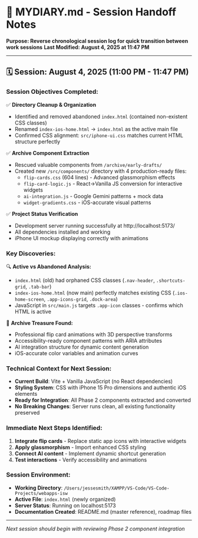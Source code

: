 # 📖 MYDIARY.md - Session Handoff Notes
**Purpose: Reverse chronological session log for quick transition between work sessions**
**Last Modified: August 4, 2025 at 11:47 PM**

---

## 🗓️ Session: August 4, 2025 (11:00 PM - 11:47 PM)

### **Session Objectives Completed:**
✅ **Directory Cleanup & Organization**
- Identified and removed abandoned `index.html` (contained non-existent CSS classes)
- Renamed `index-ios-home.html` → `index.html` as the active main file
- Confirmed CSS alignment: `src/iphone-ui.css` matches current HTML structure perfectly

✅ **Archive Component Extraction**
- Rescued valuable components from `/archive/early-drafts/`
- Created new `/src/components/` directory with 4 production-ready files:
  - `flip-cards.css` (604 lines) - Advanced glassmorphism effects
  - `flip-card-logic.js` - React→Vanilla JS conversion for interactive widgets
  - `ai-integration.js` - Google Gemini patterns + mock data
  - `widget-gradients.css` - iOS-accurate visual patterns

✅ **Project Status Verification**
- Development server running successfully at http://localhost:5173/
- All dependencies installed and working
- iPhone UI mockup displaying correctly with animations

### **Key Discoveries:**
🔍 **Active vs Abandoned Analysis:**
- `index.html` (old) had orphaned CSS classes (`.nav-header`, `.shortcuts-grid`, `.tab-bar`)
- `index-ios-home.html` (now main) perfectly matches existing CSS (`.ios-home-screen`, `.app-icons-grid`, `.dock-area`)
- JavaScript in `src/main.js` targets `.app-icon` classes - confirms which HTML is active

🎁 **Archive Treasure Found:**
- Professional flip card animations with 3D perspective transforms
- Accessibility-ready component patterns with ARIA attributes
- AI integration structure for dynamic content generation
- iOS-accurate color variables and animation curves

### **Technical Context for Next Session:**
- **Current Build**: Vite + Vanilla JavaScript (no React dependencies)
- **Styling System**: CSS with iPhone 15 Pro dimensions and authentic iOS elements
- **Ready for Integration**: All Phase 2 components extracted and converted
- **No Breaking Changes**: Server runs clean, all existing functionality preserved

### **Immediate Next Steps Identified:**
1. **Integrate flip cards** - Replace static app icons with interactive widgets
2. **Apply glassmorphism** - Import enhanced CSS styling
3. **Connect AI content** - Implement dynamic shortcut generation
4. **Test interactions** - Verify accessibility and animations

### **Session Environment:**
- **Working Directory**: `/Users/jessesmith/XAMPP/VS-Code/VS-Code-Projects/webapps-isw`
- **Active File**: `index.html` (newly organized)
- **Server Status**: Running on localhost:5173
- **Documentation Created**: README.md (master reference), roadmap files

---

*Next session should begin with reviewing Phase 2 component integration*
